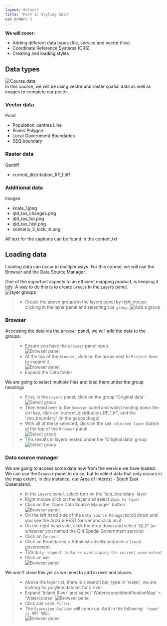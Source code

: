 ```yaml
---
layout: default
title: "Part 1: Styling Data"
nav_order: 3
---
```


**We will cover:**
- Adding different data types (file, service and vector tiles) 
- Coordinate Reference Systems (CRS)
- Creating and loading styles

## Data types
![Course data](../media/course_data.png)  
In this course, we will be using vector and raster spatial data as well as images to complete our poster.  
### Vector data
Point
- Population_centres
Line
- Rivers
Polygon
- Local Government Boundaries
- SEQ boundary

### Raster data
Geotiff
- current_distribution_RF_1.tiff

### Additional data
Images
- koala_1.jpeg
- qld_tas_changes.png 
- qld_tas_fut.png 
- qld_tas_hist.png
- scenario_3_lock_in.png

All text for the captions can be found in the content.txt

## Loading data
Loading data can occur in multiple ways. For this course, we will use the Browser and the Data Source Manager.  

One of the important aspects to an efficient mapping product, is keeping it tidy. A way to do this is to create `Groups` in the `Layers` panel.  
![layer groups](../media/groups.png)  
> - Create the above groups in the layers panel by right mouse clicking in the layer panel and selecting `Add group`.
> ![Add a group](../media/add_group.png)  

### Browser
Accessing the data via the `Browser` panel, we will add the data to the groups. 
> - Ensure you have the `Browser` panel open.  
> ![Browser panel](../media/browser.png)  
> - At the top of the `Browser`, click on the arrow next to `Project Home` to expand it  
> ![Browser panel](../media/Project_home.png)  
> - Expand the Data folder  

We are going to select multiple files and load them under the group headings 
> - First, in the `Layers` panel, click on the group 'Original data'  
> ![Select group](../media/select_group.png)  
> - Then head over to the `Browser` panel and whilst holding down the ctrl key, click on 'current_distribution_RF_1.tif', and the 'seq_boundary' (in the geopackage)  
> - With all of these selected, click on the `Add selected layer` button at the top of the `Browser` panel  
> ![Select group](../media/add-selected-layers.png)  
> - This results in layers nested under the 'Original data' group  
> ![Select group](../media/group_layers.png)  

### Data source manager
We are going to access some data now from the service we have loaded. We can use the `Browser` panel to do so, but to select data that only occurs in the map extent. In this instance, our Area of Interest - South East Queensland.   
> - In the `Layers` panel, select turn on the 'seq_boundary' layer  
> - Right mouse click on the layer and select `Zoom to layer`  
> - Click on the `Open Data Source Manager' button  
> ![Browser panel](../media/data-source-manager.png)  
> - On the left hand side of the `Data Source Manager`scroll down until you see the ArcGIS REST Server and click on it  
> - On the right hand side, click the drop down and select 'QLD' (or whatever you named the Qld Spatial Government service)  
> - Click on `Connect`  
> - Click on Boundaries > AdministrativeBoundaries > Local government  
> - Tick `Only request features overlapping the current view extent`  
> - Click on `Add`  
>![Browser panel](../media/data-source-manager-load.png)  

We won't close this yet as we need to add in river and places.

> - Above the layer list, there is a search bar, type in 'water', we are looking for polyline dataset for a river  
> - Expand 'Inland River' and select 'WatercourseIdentificationMap' > 'Watercourse'
> ![Browser panel](../media/data-watercourse.png)
> - Click `Add with Filter`  
> - The `Expresion Builder` will come up. Add in the following ` "name" is NOT NULL`  
> ![Browser panel](../media/data-add-filter.png)


